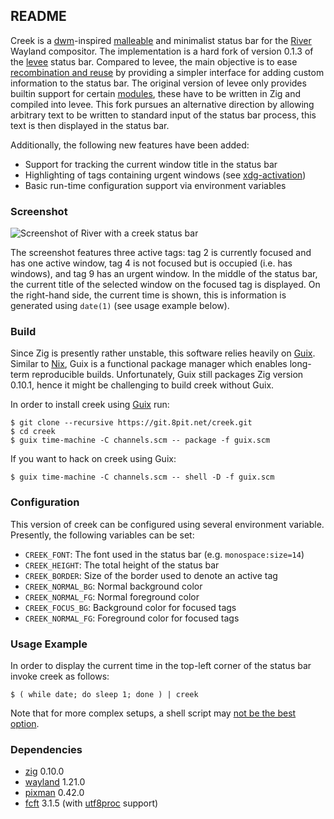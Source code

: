 ## README

Creek is a [dwm]-inspired [malleable] and minimalist status bar for the [River] Wayland compositor.
The implementation is a hard fork of version 0.1.3 of the [levee] status bar.
Compared to levee, the main objective is to ease [recombination and reuse][malleable reuse] by providing a simpler interface for adding custom information to the status bar.
The original version of levee only provides builtin support for certain [modules][levee modules], these have to be written in Zig and compiled into levee.
This fork pursues an alternative direction by allowing arbitrary text to be written to standard input of the status bar process, this text is then displayed in the status bar.

Additionally, the following new features have been added:

* Support for tracking the current window title in the status bar
* Highlighting of tags containing urgent windows (see [xdg-activation])
* Basic run-time configuration support via environment variables

### Screenshot

![Screenshot of River with a creek status bar](https://files.8pit.net/img/levee-screenshot-20240128.png)

The screenshot features three active tags: tag 2 is currently focused and has one active window, tag 4 is not focused but is occupied (i.e. has windows), and tag 9 has an urgent window.
In the middle of the status bar, the current title of the selected window on the focused tag is displayed.
On the right-hand side, the current time is shown, this is information is generated using `date(1)` (see usage example below).

### Build

Since Zig is presently rather unstable, this software relies heavily on [Guix].
Similar to [Nix], Guix is a functional package manager which enables long-term reproducible builds.
Unfortunately, Guix still packages Zig version 0.10.1, hence it might be challenging to build creek without Guix.

In order to install creek using [Guix] run:

    $ git clone --recursive https://git.8pit.net/creek.git
    $ cd creek
    $ guix time-machine -C channels.scm -- package -f guix.scm

If you want to hack on creek using Guix:

    $ guix time-machine -C channels.scm -- shell -D -f guix.scm

### Configuration

This version of creek can be configured using several environment variable.
Presently, the following variables can be set:

* `CREEK_FONT`: The font used in the status bar (e.g. `monospace:size=14`)
* `CREEK_HEIGHT`: The total height of the status bar
* `CREEK_BORDER`: Size of the border used to denote an active tag
* `CREEK_NORMAL_BG`: Normal background color
* `CREEK_NORMAL_FG`: Normal foreground color
* `CREEK_FOCUS_BG`: Background color for focused tags
* `CREEK_NORMAL_FG`: Foreground color for focused tags

### Usage Example

In order to display the current time in the top-left corner of the status bar invoke creek as follows:

    $ ( while date; do sleep 1; done ) | creek

Note that for more complex setups, a shell script may [not be the best option](https://flak.tedunangst.com/post/rough-idling).

### Dependencies

* [zig] 0.10.0
* [wayland] 1.21.0
* [pixman] 0.42.0
* [fcft] 3.1.5 (with [utf8proc] support)

[dwm]: https://dwm.suckless.org/
[River]: https://github.com/riverwm/river/
[malleable]: https://malleable.systems/
[malleable reuse]: https://malleable.systems/mission/#2-arbitrary-recombination-and-reuse
[levee]: https://sr.ht/~andreafeletto/levee
[levee modules]: https://git.sr.ht/~andreafeletto/levee/tree/v0.1.3/item/src/modules
[xdg-activation]: https://wayland.app/protocols/xdg-activation-v1
[Nix]: https://nixos.org/
[Guix]: https://guix.gnu.org/
[zig]: https://ziglang.org/
[wayland]: https://wayland.freedesktop.org/
[pixman]: http://pixman.org/
[fcft]: https://codeberg.org/dnkl/fcft/
[utf8proc]: https://juliastrings.github.io/utf8proc/
